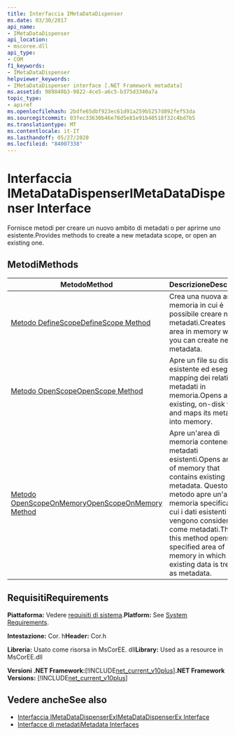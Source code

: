 ```yaml
---
title: Interfaccia IMetaDataDispenser
ms.date: 03/30/2017
api_name:
- IMetaDataDispenser
api_location:
- mscoree.dll
api_type:
- COM
f1_keywords:
- IMetaDataDispenser
helpviewer_keywords:
- IMetaDataDispenser interface [.NET Framework metadata]
ms.assetid: 989840b3-9822-4ce5-a6c5-b375d3340a7a
topic_type:
- apiref
ms.openlocfilehash: 2bdfe65dbf923ec61d91a259b5257d892fef53da
ms.sourcegitcommit: 03fec33630b46e78d5e81e91b40518f32c4bd7b5
ms.translationtype: MT
ms.contentlocale: it-IT
ms.lasthandoff: 05/27/2020
ms.locfileid: "84007338"
---
```

# <a name="imetadatadispenser-interface"></a><span data-ttu-id="49d45-102">Interfaccia IMetaDataDispenser</span><span class="sxs-lookup"><span data-stu-id="49d45-102">IMetaDataDispenser Interface</span></span>
<span data-ttu-id="49d45-103">Fornisce metodi per creare un nuovo ambito di metadati o per aprirne uno esistente.</span><span class="sxs-lookup"><span data-stu-id="49d45-103">Provides methods to create a new metadata scope, or open an existing one.</span></span>  
  
## <a name="methods"></a><span data-ttu-id="49d45-104">Metodi</span><span class="sxs-lookup"><span data-stu-id="49d45-104">Methods</span></span>  
  
|<span data-ttu-id="49d45-105">Metodo</span><span class="sxs-lookup"><span data-stu-id="49d45-105">Method</span></span>|<span data-ttu-id="49d45-106">Descrizione</span><span class="sxs-lookup"><span data-stu-id="49d45-106">Description</span></span>|  
|------------|-----------------|  
|[<span data-ttu-id="49d45-107">Metodo DefineScope</span><span class="sxs-lookup"><span data-stu-id="49d45-107">DefineScope Method</span></span>](imetadatadispenser-definescope-method.md)|<span data-ttu-id="49d45-108">Crea una nuova area in memoria in cui è possibile creare nuovi metadati.</span><span class="sxs-lookup"><span data-stu-id="49d45-108">Creates a new area in memory where you can create new metadata.</span></span>|  
|[<span data-ttu-id="49d45-109">Metodo OpenScope</span><span class="sxs-lookup"><span data-stu-id="49d45-109">OpenScope Method</span></span>](imetadatadispenser-openscope-method.md)|<span data-ttu-id="49d45-110">Apre un file su disco esistente ed esegue il mapping dei relativi metadati in memoria.</span><span class="sxs-lookup"><span data-stu-id="49d45-110">Opens an existing, on-disk file and maps its metadata into memory.</span></span>|  
|[<span data-ttu-id="49d45-111">Metodo OpenScopeOnMemory</span><span class="sxs-lookup"><span data-stu-id="49d45-111">OpenScopeOnMemory Method</span></span>](imetadatadispenser-openscopeonmemory-method.md)|<span data-ttu-id="49d45-112">Apre un'area di memoria contenente i metadati esistenti.</span><span class="sxs-lookup"><span data-stu-id="49d45-112">Opens an area of memory that contains existing metadata.</span></span> <span data-ttu-id="49d45-113">Questo metodo apre un'area di memoria specificata in cui i dati esistenti vengono considerati come metadati.</span><span class="sxs-lookup"><span data-stu-id="49d45-113">That is, this method opens a specified area of memory in which the existing data is treated as metadata.</span></span>|  
  
## <a name="requirements"></a><span data-ttu-id="49d45-114">Requisiti</span><span class="sxs-lookup"><span data-stu-id="49d45-114">Requirements</span></span>  
 <span data-ttu-id="49d45-115">**Piattaforma:** Vedere [requisiti di sistema](../../get-started/system-requirements.md).</span><span class="sxs-lookup"><span data-stu-id="49d45-115">**Platform:** See [System Requirements](../../get-started/system-requirements.md).</span></span>  
  
 <span data-ttu-id="49d45-116">**Intestazione:** Cor. h</span><span class="sxs-lookup"><span data-stu-id="49d45-116">**Header:** Cor.h</span></span>  
  
 <span data-ttu-id="49d45-117">**Libreria:** Usato come risorsa in MsCorEE. dll</span><span class="sxs-lookup"><span data-stu-id="49d45-117">**Library:** Used as a resource in MsCorEE.dll</span></span>  
  
 <span data-ttu-id="49d45-118">**Versioni .NET Framework:**[!INCLUDE[net_current_v10plus](../../../../includes/net-current-v10plus-md.md)]</span><span class="sxs-lookup"><span data-stu-id="49d45-118">**.NET Framework Versions:** [!INCLUDE[net_current_v10plus](../../../../includes/net-current-v10plus-md.md)]</span></span>  
  
## <a name="see-also"></a><span data-ttu-id="49d45-119">Vedere anche</span><span class="sxs-lookup"><span data-stu-id="49d45-119">See also</span></span>

- [<span data-ttu-id="49d45-120">Interfaccia IMetaDataDispenserEx</span><span class="sxs-lookup"><span data-stu-id="49d45-120">IMetaDataDispenserEx Interface</span></span>](imetadatadispenserex-interface.md)
- [<span data-ttu-id="49d45-121">Interfacce di metadati</span><span class="sxs-lookup"><span data-stu-id="49d45-121">Metadata Interfaces</span></span>](metadata-interfaces.md)
